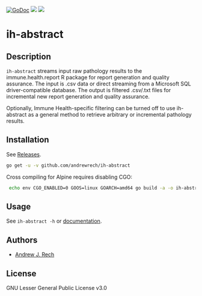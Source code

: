 [![GoDoc](https://godoc.org/github.com/andrewrech/ih-abstract?status.svg)](https://godoc.org/github.com/andrewrech/ih-abstract) [![](https://goreportcard.com/badge/github.com/andrewrech/ih-abstract)](https://goreportcard.com/report/github.com/andrewrech/ih-abstract) ![](https://img.shields.io/badge/docker-andrewrech/ih-abstract:0.0.4-blue?style=plastic&logo=docker)

# ih-abstract

## Description

`ih-abstract` streams input raw pathology results to the immune.health.report R package for report generation and quality assurance. The input is .csv data or direct streaming from a Microsoft SQL driver-compatible database. The output is filtered .csv/.txt files for incremental new report generation and quality assurance.

Optionally, Immune Health-specific filtering can be turned off to use ih-abstract as a general method to retrieve arbitrary or incremental pathology results.

## Installation

See [Releases](https://github.com/andrewrech/ih-abstract/releases).

```zsh
go get -u -v github.com/andrewrech/ih-abstract
```

Cross compiling for Alpine requires disabling CGO:

```zsh
 echo env CGO_ENABLED=0 GOOS=linux GOARCH=amd64 go build -a -o ih-abstract
```

## Usage

See `ih-abstract -h` or [documentation](https://github.com/andrewrech/ih-abstract/blob/main/docs.md).

## Authors

- [Andrew J. Rech](mailto:rech@rech.io)

## License

GNU Lesser General Public License v3.0
